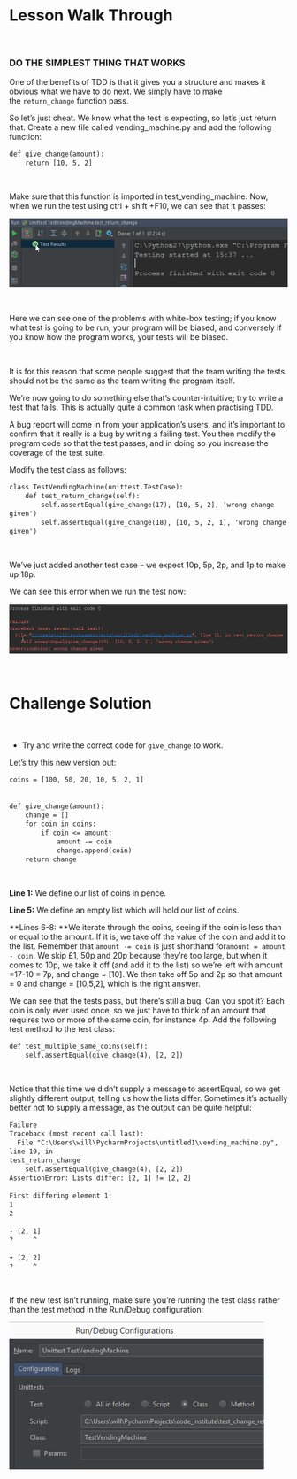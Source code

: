 Lesson Walk Through
===================

 

### DO THE SIMPLEST THING THAT WORKS

One of the benefits of TDD is that it gives you a structure and makes it obvious
what we have to do next. We simply have to make the `return_change` function
pass.

So let’s just cheat. We know what the test is expecting, so let’s just return
that. Create a new file called vending\_machine.py and add the following
function:

~~~~~~~~~~~~~~~~~~~~~~~~~~~~~~~~~~~~~~~~~~~~~~~~~~~~~~~~~~~~~~~~~~~~~~~~~~~~~~~~
def give_change(amount):
    return [10, 5, 2]
~~~~~~~~~~~~~~~~~~~~~~~~~~~~~~~~~~~~~~~~~~~~~~~~~~~~~~~~~~~~~~~~~~~~~~~~~~~~~~~~

 

Make sure that this function is imported in test\_vending\_machine. Now, when we
run the test using ctrl + shift +F10, we can see that it passes:

![](img/img1.png)

 

Here we can see one of the problems with white-box testing; if you know what
test is going to be run, your program will be biased, and conversely if you know
how the program works, your tests will be biased.

 

It is for this reason that some people suggest that the team writing the tests
should not be the same as the team writing the program itself.

We’re now going to do something else that’s counter-intuitive; try to write a
test that fails. This is actually quite a common task when practising TDD.

A bug report will come in from your application’s users, and it’s important to
confirm that it really is a bug by writing a failing test. You then modify the
program code so that the test passes, and in doing so you increase the coverage
of the test suite.

Modify the test class as follows:

~~~~~~~~~~~~~~~~~~~~~~~~~~~~~~~~~~~~~~~~~~~~~~~~~~~~~~~~~~~~~~~~~~~~~~~~~~~~~~~~
class TestVendingMachine(unittest.TestCase):
    def test_return_change(self):
        self.assertEqual(give_change(17), [10, 5, 2], 'wrong change given')
        self.assertEqual(give_change(18), [10, 5, 2, 1], 'wrong change given')
~~~~~~~~~~~~~~~~~~~~~~~~~~~~~~~~~~~~~~~~~~~~~~~~~~~~~~~~~~~~~~~~~~~~~~~~~~~~~~~~

 

We’ve just added another test case – we expect 10p, 5p, 2p, and 1p to make up
18p.

We can see this error when we run the test now:

![](img/img2.png)

 

Challenge Solution
==================

 

-   Try and write the correct code for `give_change` to work.

Let’s try this new version out:

~~~~~~~~~~~~~~~~~~~~~~~~~~~~~~~~~~~~~~~~~~~~~~~~~~~~~~~~~~~~~~~~~~~~~~~~~~~~~~~~
coins = [100, 50, 20, 10, 5, 2, 1]
 
 
def give_change(amount):
    change = []
    for coin in coins:
        if coin <= amount:
            amount -= coin
            change.append(coin)
    return change
~~~~~~~~~~~~~~~~~~~~~~~~~~~~~~~~~~~~~~~~~~~~~~~~~~~~~~~~~~~~~~~~~~~~~~~~~~~~~~~~

 

**Line 1:** We define our list of coins in pence.

**Line 5:** We define an empty list which will hold our list of coins.

**Lines 6-8: **We iterate through the coins, seeing if the coin is less than or
equal to the amount. If it is, we take off the value of the coin and add it to
the list. Remember that `amount -= coin` is just shorthand for`amount = amount -
coin`. We skip £1, 50p and 20p because they’re too large, but when it comes to
10p, we take it off (and add it to the list) so we’re left with amount =17-10 =
7p, and change = [10]. We then take off 5p and 2p so that amount = 0 and change
= [10,5,2], which is the right answer.

We can see that the tests pass, but there’s still a bug. Can you spot it? Each
coin is only ever used once, so we just have to think of an amount that requires
two or more of the same coin, for instance 4p. Add the following test method to
the test class:

~~~~~~~~~~~~~~~~~~~~~~~~~~~~~~~~~~~~~~~~~~~~~~~~~~~~~~~~~~~~~~~~~~~~~~~~~~~~~~~~
def test_multiple_same_coins(self):
    self.assertEqual(give_change(4), [2, 2])
~~~~~~~~~~~~~~~~~~~~~~~~~~~~~~~~~~~~~~~~~~~~~~~~~~~~~~~~~~~~~~~~~~~~~~~~~~~~~~~~

 

Notice that this time we didn’t supply a message to assertEqual, so we get
slightly different output, telling us how the lists differ. Sometimes it’s
actually better not to supply a message, as the output can be quite helpful:

~~~~~~~~~~~~~~~~~~~~~~~~~~~~~~~~~~~~~~~~~~~~~~~~~~~~~~~~~~~~~~~~~~~~~~~~~~~~~~~~
Failure
Traceback (most recent call last):
  File "C:\Users\will\PycharmProjects\untitled1\vending_machine.py", line 19, in 
test_return_change
    self.assertEqual(give_change(4), [2, 2])
AssertionError: Lists differ: [2, 1] != [2, 2]
 
First differing element 1:
1
2
 
- [2, 1]
?     ^
 
+ [2, 2]
?     ^
~~~~~~~~~~~~~~~~~~~~~~~~~~~~~~~~~~~~~~~~~~~~~~~~~~~~~~~~~~~~~~~~~~~~~~~~~~~~~~~~

 

If the new test isn’t running, make sure you’re running the test class rather
than the test method in the Run/Debug configuration:

![](img/img3.png)

